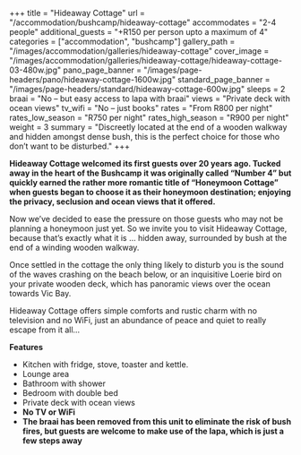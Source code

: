 +++
title = "Hideaway Cottage"
url = "/accommodation/bushcamp/hideaway-cottage"
accommodates = "2-4 people"
additional_guests = "+R150 per person upto a maximum of 4"
categories = ["accommodation", "bushcamp"]
gallery_path = "/images/accommodation/galleries/hideaway-cottage"
cover_image = "/images/accommodation/galleries/hideaway-cottage/hideaway-cottage-03-480w.jpg"
pano_page_banner = "/images/page-headers/pano/hideaway-cottage-1600w.jpg"
standard_page_banner = "/images/page-headers/standard/hideaway-cottage-600w.jpg"
sleeps = 2 
braai = "No – but easy access to lapa with braai"
views = "Private deck with ocean views"
tv_wifi = "No – just books"
rates = "From R800 per night"
rates_low_season = "R750 per night"
rates_high_season = "R900 per night"
weight = 3
summary = "Discreetly located at the end of a wooden walkway and hidden amongst dense bush, this is the perfect choice for those who don’t want to be disturbed."
+++

__Hideaway Cottage welcomed its first guests over 20 years ago\. Tucked away in the heart of the Bushcamp it was originally called “Number 4” but quickly earned the rather more romantic title of “Honeymoon Cottage” when guests began to choose it as their honeymoon destination; enjoying the privacy, seclusion and ocean views that it offered\.__

Now we’ve decided to ease the pressure on those guests who may not be planning a honeymoon just yet\. So we invite you to visit Hideaway Cottage, because that’s exactly what it is … hidden away, surrounded by bush at the end of a winding wooden walkway\. 

Once settled in the cottage the only thing likely to disturb you is the sound of the waves crashing on the beach below, or an inquisitive Loerie bird on your private wooden deck, which has panoramic views over the ocean towards Vic Bay\.

Hideaway Cottage offers simple comforts and rustic charm with no television and no WiFi, just an abundance of peace and quiet to really escape from it all…

__Features__

- Kitchen with fridge, stove, toaster and kettle\.
- Lounge area
- Bathroom with shower
- Bedroom with double bed
- Private deck with ocean views
- __No TV or WiFi__
- __The braai has been removed from this unit to eliminate the risk of bush fires, but guests are welcome to make use of the lapa, which is just a few steps away__